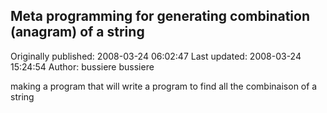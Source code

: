 ## Meta programming for generating combination (anagram) of a string 
Originally published: 2008-03-24 06:02:47 
Last updated: 2008-03-24 15:24:54 
Author: bussiere bussiere 
 
making a program that will write a program to find all the combinaison of a string